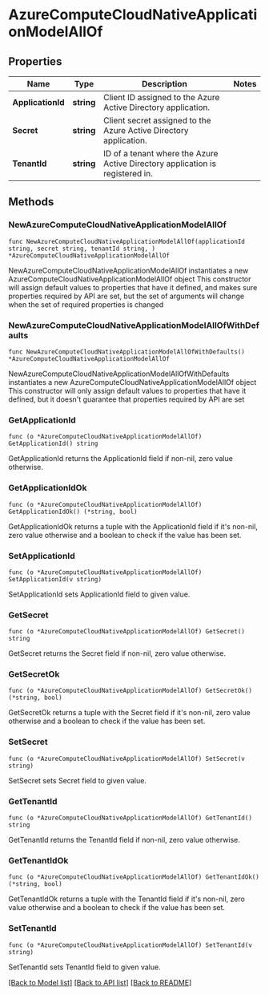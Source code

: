 # AzureComputeCloudNativeApplicationModelAllOf

## Properties

Name | Type | Description | Notes
------------ | ------------- | ------------- | -------------
**ApplicationId** | **string** | Client ID assigned to the Azure Active Directory application. | 
**Secret** | **string** | Client secret assigned to the Azure Active Directory application. | 
**TenantId** | **string** | ID of a tenant where the Azure Active Directory application is registered in. | 

## Methods

### NewAzureComputeCloudNativeApplicationModelAllOf

`func NewAzureComputeCloudNativeApplicationModelAllOf(applicationId string, secret string, tenantId string, ) *AzureComputeCloudNativeApplicationModelAllOf`

NewAzureComputeCloudNativeApplicationModelAllOf instantiates a new AzureComputeCloudNativeApplicationModelAllOf object
This constructor will assign default values to properties that have it defined,
and makes sure properties required by API are set, but the set of arguments
will change when the set of required properties is changed

### NewAzureComputeCloudNativeApplicationModelAllOfWithDefaults

`func NewAzureComputeCloudNativeApplicationModelAllOfWithDefaults() *AzureComputeCloudNativeApplicationModelAllOf`

NewAzureComputeCloudNativeApplicationModelAllOfWithDefaults instantiates a new AzureComputeCloudNativeApplicationModelAllOf object
This constructor will only assign default values to properties that have it defined,
but it doesn't guarantee that properties required by API are set

### GetApplicationId

`func (o *AzureComputeCloudNativeApplicationModelAllOf) GetApplicationId() string`

GetApplicationId returns the ApplicationId field if non-nil, zero value otherwise.

### GetApplicationIdOk

`func (o *AzureComputeCloudNativeApplicationModelAllOf) GetApplicationIdOk() (*string, bool)`

GetApplicationIdOk returns a tuple with the ApplicationId field if it's non-nil, zero value otherwise
and a boolean to check if the value has been set.

### SetApplicationId

`func (o *AzureComputeCloudNativeApplicationModelAllOf) SetApplicationId(v string)`

SetApplicationId sets ApplicationId field to given value.


### GetSecret

`func (o *AzureComputeCloudNativeApplicationModelAllOf) GetSecret() string`

GetSecret returns the Secret field if non-nil, zero value otherwise.

### GetSecretOk

`func (o *AzureComputeCloudNativeApplicationModelAllOf) GetSecretOk() (*string, bool)`

GetSecretOk returns a tuple with the Secret field if it's non-nil, zero value otherwise
and a boolean to check if the value has been set.

### SetSecret

`func (o *AzureComputeCloudNativeApplicationModelAllOf) SetSecret(v string)`

SetSecret sets Secret field to given value.


### GetTenantId

`func (o *AzureComputeCloudNativeApplicationModelAllOf) GetTenantId() string`

GetTenantId returns the TenantId field if non-nil, zero value otherwise.

### GetTenantIdOk

`func (o *AzureComputeCloudNativeApplicationModelAllOf) GetTenantIdOk() (*string, bool)`

GetTenantIdOk returns a tuple with the TenantId field if it's non-nil, zero value otherwise
and a boolean to check if the value has been set.

### SetTenantId

`func (o *AzureComputeCloudNativeApplicationModelAllOf) SetTenantId(v string)`

SetTenantId sets TenantId field to given value.



[[Back to Model list]](../README.md#documentation-for-models) [[Back to API list]](../README.md#documentation-for-api-endpoints) [[Back to README]](../README.md)


